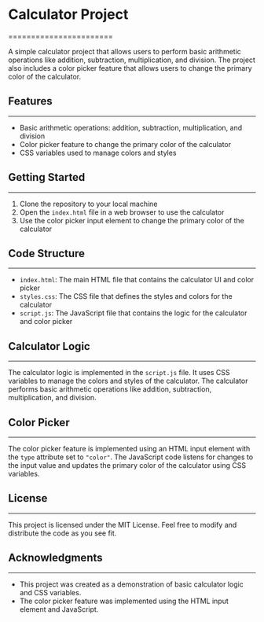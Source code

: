 # Calculator Project
=======================

A simple calculator project that allows users to perform basic arithmetic operations like addition, subtraction, multiplication, and division. The project also includes a color picker feature that allows users to change the primary color of the calculator.

## Features
------------

* Basic arithmetic operations: addition, subtraction, multiplication, and division
* Color picker feature to change the primary color of the calculator
* CSS variables used to manage colors and styles

## Getting Started
-------------------

1. Clone the repository to your local machine
2. Open the `index.html` file in a web browser to use the calculator
3. Use the color picker input element to change the primary color of the calculator

## Code Structure
-----------------

* `index.html`: The main HTML file that contains the calculator UI and color picker
* `styles.css`: The CSS file that defines the styles and colors for the calculator
* `script.js`: The JavaScript file that contains the logic for the calculator and color picker

## Calculator Logic
-------------------

The calculator logic is implemented in the `script.js` file. It uses CSS variables to manage the colors and styles of the calculator. The calculator performs basic arithmetic operations like addition, subtraction, multiplication, and division.

## Color Picker
----------------

The color picker feature is implemented using an HTML input element with the `type` attribute set to `"color"`. The JavaScript code listens for changes to the input value and updates the primary color of the calculator using CSS variables.

## License
-------

This project is licensed under the MIT License. Feel free to modify and distribute the code as you see fit.

## Acknowledgments
---------------

* This project was created as a demonstration of basic calculator logic and CSS variables.
* The color picker feature was implemented using the HTML input element and JavaScript.